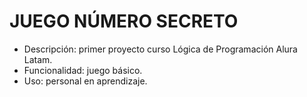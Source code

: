 <h1>JUEGO NÚMERO SECRETO</h1>

- Descripción: primer proyecto curso Lógica de Programación Alura Latam.
- Funcionalidad: juego básico.
- Uso: personal en aprendizaje.
